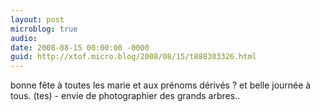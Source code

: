 ```yaml
---
layout: post
microblog: true
audio: 
date: 2008-08-15 00:00:00 -0000
guid: http://xtof.micro.blog/2008/08/15/t888303326.html
---
```

bonne fête à toutes les marie et aux prénoms dérivés ? et belle journée à tous. (tes) - envie de photographier des grands arbres..
